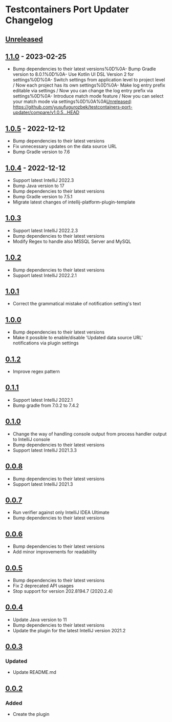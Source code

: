 # Testcontainers Port Updater Changelog

## [Unreleased]

## [1.1.0] - 2023-02-25
- Bump dependencies to their latest versions%0D%0A- Bump Gradle version to 8.0.1%0D%0A- Use Kotlin UI DSL Version 2 for settings%0D%0A- Switch settings from application level to project level / Now each project has its own settings%0D%0A- Make log entry prefix editable via settings / Now you can change the log entry prefix via settings%0D%0A- Introduce match mode feature / Now you can select your match mode via settings%0D%0A%0A[Unreleased]: https://github.com/yusufugurozbek/testcontainers-port-updater/compare/v1.0.5...HEAD

## [1.0.5] - 2022-12-12
- Bump dependencies to their latest versions
- Fix unnecessary updates on the data source URL
- Bump Gradle version to 7.6

## [1.0.4] - 2022-12-12
- Support latest IntelliJ 2022.3
- Bump Java version to 17
- Bump dependencies to their latest versions
- Bump Gradle version to 7.5.1
- Migrate latest changes of intellij-platform-plugin-template

## [1.0.3]
- Support latest IntelliJ 2022.2.3
- Bump dependencies to their latest versions
- Modify Regex to handle also MSSQL Server and MySQL

## [1.0.2]
- Bump dependencies to their latest versions
- Support latest IntelliJ 2022.2.1

## [1.0.1]
- Correct the grammatical mistake of notification setting's text

## [1.0.0]
- Bump dependencies to their latest versions
- Make it possible to enable/disable 'Updated data source URL' notifications via plugin settings

## [0.1.2]
- Improve regex pattern

## [0.1.1]
- Support latest IntelliJ 2022.1
- Bump gradle from 7.0.2 to 7.4.2

## [0.1.0]
- Change the way of handling console output from process handler output to IntelliJ console
- Bump dependencies to their latest versions
- Support latest IntelliJ 2021.3.3

## [0.0.8]
- Bump dependencies to their latest versions
- Support latest IntelliJ 2021.3

## [0.0.7]
- Run verifier against only IntelliJ IDEA Ultimate
- Bump dependencies to their latest versions

## [0.0.6]
- Bump dependencies to their latest versions
- Add minor improvements for readability

## [0.0.5]
- Bump dependencies to their latest versions
- Fix 2 deprecated API usages
- Stop support for version 202.8194.7 (2020.2.4)

## [0.0.4]
- Update Java version to 11
- Bump dependencies to their latest versions
- Update the plugin for the latest IntelliJ version 2021.2

## [0.0.3]

### Updated
- Update README.md

## [0.0.2]

### Added
- Create the plugin

[Unreleased]: https://github.com/yusufugurozbek/testcontainers-port-updater/compare/v1.1.0...HEAD
[1.1.0]: https://github.com/yusufugurozbek/testcontainers-port-updater/compare/v1.0.5...v1.1.0
[1.0.5]: null/compare/v1.0.4...v1.0.5
[1.0.4]: null/compare/v1.0.3...v1.0.4
[1.0.3]: null/compare/v1.0.2...v1.0.3
[1.0.2]: null/compare/v1.0.1...v1.0.2
[1.0.1]: null/compare/v1.0.0...v1.0.1
[1.0.0]: null/compare/v0.1.2...v1.0.0
[0.1.2]: null/compare/v0.1.1...v0.1.2
[0.1.1]: null/compare/v0.1.0...v0.1.1
[0.1.0]: null/compare/v0.0.8...v0.1.0
[0.0.8]: null/compare/v0.0.7...v0.0.8
[0.0.7]: null/compare/v0.0.6...v0.0.7
[0.0.6]: null/compare/v0.0.5...v0.0.6
[0.0.5]: null/compare/v0.0.4...v0.0.5
[0.0.4]: null/compare/v0.0.3...v0.0.4
[0.0.3]: null/compare/v0.0.2...v0.0.3
[0.0.2]: null/commits/v0.0.2
